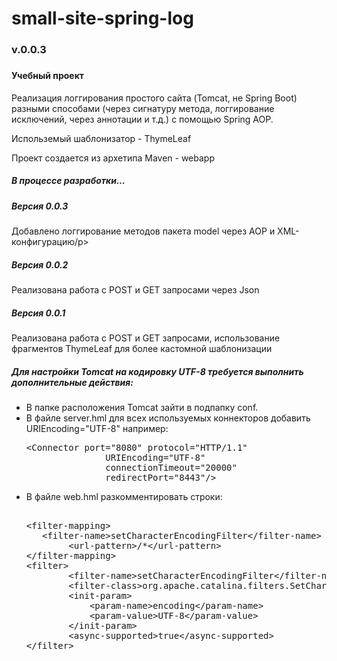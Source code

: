 # small-site-spring-log
<h3>v.0.0.3<h3>
<h4>Учебный проект</h4>

<p>Реализация логгирования простого сайта (Tomcat, не Spring Boot) разными способами (через сигнатуру метода, логгирование исключений, через аннотации и т.д.) с помощью Spring AOP.</p>
<p>Использемый шаблонизатор - ThymeLeaf</p>
<p>Проект создается из архетипа Maven - webapp</p>
<h5>В процессе разработки...</h5>

<h5>Версия 0.0.3</h5>
<p>Добавлено логгирование методов пакета model через AOP и XML-конфигурацию/p>

<h5>Версия 0.0.2</h5>
<p>Реализована работа с POST и GET запросами через Json</p>

<h5>Версия 0.0.1</h5>
<p>Реализована работа с POST и GET запросами, использование фрагментов ThymeLeaf для более кастомной шаблонизации</p>


<h5>Для настройки Tomcat на кодировку UTF-8 требуется выполнить дополнительные действия:</h5>
<ul>
<li>В папке расположения Tomcat зайти в подпапку conf.</li>
<li>В файле server.hml для всех используемых коннекторов добавить URIEncoding="UTF-8" например:<pre>
&lt;Connector port=&quot;8080&quot; protocol=&quot;HTTP/1.1&quot;
               URIEncoding=&quot;UTF-8&quot;
               connectionTimeout=&quot;20000&quot;
               redirectPort=&quot;8443&quot;/&gt;
</pre>
</li>
<li>В файле web.hml разкомментировать строки:<pre>    
&lt;filter-mapping&gt;
   &lt;filter-name&gt;setCharacterEncodingFilter&lt;/filter-name&gt;
        &lt;url-pattern&gt;/*&lt;/url-pattern&gt;
&lt;/filter-mapping&gt;
&lt;filter&gt;
        &lt;filter-name&gt;setCharacterEncodingFilter&lt;/filter-name&gt;
        &lt;filter-class&gt;org.apache.catalina.filters.SetCharacterEncodingFilter&lt;/filter-class&gt;
        &lt;init-param&gt;
            &lt;param-name&gt;encoding&lt;/param-name&gt;
            &lt;param-value&gt;UTF-8&lt;/param-value&gt;
        &lt;/init-param&gt;
        &lt;async-supported&gt;true&lt;/async-supported&gt;
&lt;/filter&gt;
</pre>
</li> 
</ul>